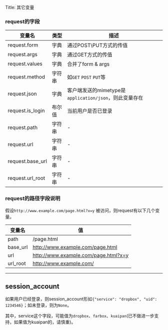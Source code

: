 Title: 其它变量

### request的字段

| 变量名 | 类型 |描述 |
| ----- | --- | --- |
| request.form | 字典 | 通过POST\PUT方式的传值|
| request.args | 字典 | 通过GET方式的传值 |
| request.values | 字典 | 合并了form & args |
| request.method | 字符串 | 如`GET` `POST` `PUT`等 |
| request.json | 字典 | 客户端发送的mimetype是`application/json`，则此变量存在 |
| request.is_login | 布尔值 | 当前用户是否已登录 |
| request.path | 字符串| - |
| request.url | 字符串 | - |
| request.base_url | 字符串 | - |
| request.url_root | 字符串 | - |

### request的路径字段说明

假设`http://www.example.com/page.html?x=y` 被访问，则request有以下几个变量。

| 变量名 | 值 |
| --- | --- |
| path | /page.html |
| base_url	| http://www.example.com/page.html |
| url	| http://www.example.com/page.html?x=y |
| url_root | http://www.example.com/ |

- - - - - - - - - - - - - - - - - - - - - - - - - - - - - - 


## session_account  

如果用户已经登录，则session_account形如`{"service": "dropbox", "uid": 1234546}`；如未登录，则为`None`。  

其中，service这个字段，可能值为`dropbox`、`farbox`、`kuaipan`(已不做进一步支持，如果值为kuaipan的，请慎重)。

